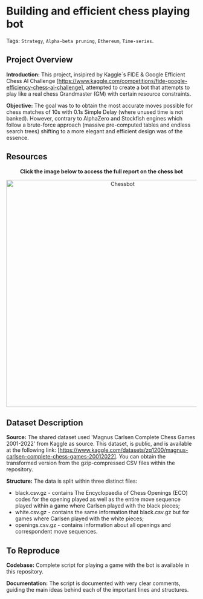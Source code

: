 # Building and efficient chess playing bot

Tags: `Strategy`, `Alpha-beta pruning`, `Ethereum`, `Time-series`.

## Project Overview

**Introduction:** This project, insipired by Kaggle´s FIDE & Google Efficient Chess AI Challenge [https://www.kaggle.com/competitions/fide-google-efficiency-chess-ai-challenge], attempted to create a bot that attempts to play like a real chess Grandmaster (GM) with certain resource constraints. 

**Objective:** The goal was to to obtain the most accurate moves possible for chess matches of 10s with 0.1s Simple Delay (where unused time is not banked). However, contrary to AlphaZero and Stockfish engines which follow a brute-force approach (massive pre-computed tables and endless search trees) shifting to a more elegant and efficient design was of the essence.

## Resources
<div align="center">
  <p><strong>Click the image below to access the full report on the chess bot</strong></p>
  <a href="Chessbot_JoaoBrasOliveira.pdf">
    <img src="images/Chessbot.png" alt="Chessbot" width="600" />
  </a>
</div>

## Dataset Description

**Source:** The shared dataset used 'Magnus Carlsen Complete Chess Games 2001-2022' from Kaggle as source. This dataset, is public, and is available at the following link: [https://www.kaggle.com/datasets/zq1200/magnus-carlsen-complete-chess-games-20012022]. You can obtain the transformed version from the gzip-compressed CSV files within the repository.

<!---
[data folder here](./data).
--->

**Structure:** The data is split within three distinct files:
- black.csv.gz - contains The Encyclopaedia of Chess Openings (ECO) codes for the opening played as well as the entire move sequence played within a game where Carlsen played with the black pieces;
- white.csv.gz - contains the same information that black.csv.gz but for games where Carlsen played with the white pieces;
- openings.csv.gz - contains information about all openings and correspondent move sequences.

## To Reproduce

**Codebase:** Complete script for playing a game with the bot is available in this repository.

**Documentation:** The script is documented with very clear comments, guiding the main ideas behind each of the important lines and structures.